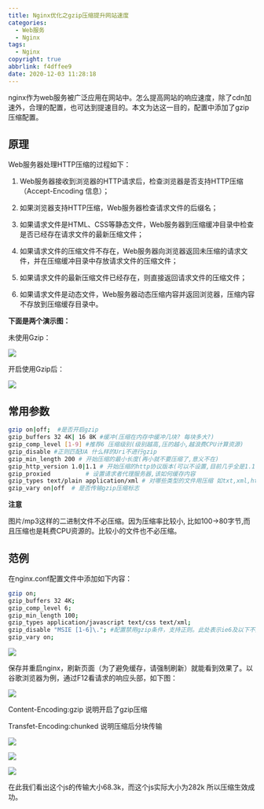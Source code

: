 ```yaml
---
title: Nginx优化之gzip压缩提升网站速度
categories:
  - Web服务
  - Nginx
tags:
  - Nginx
copyright: true
abbrlink: f4dffee9
date: 2020-12-03 11:28:18
---
```


nginx作为web服务被广泛应用在网站中。怎么提高网站的响应速度，除了cdn加速外，合理的配置，也可达到提速目的。本文为达这一目的，配置中添加了gzip压缩配置。

<!--more-->

## 原理

Web服务器处理HTTP压缩的过程如下：

1. Web服务器接收到浏览器的HTTP请求后，检查浏览器是否支持HTTP压缩（Accept-Encoding 信息）；

2. 如果浏览器支持HTTP压缩，Web服务器检查请求文件的后缀名；

3. 如果请求文件是HTML、CSS等静态文件，Web服务器到压缩缓冲目录中检查是否已经存在请求文件的最新压缩文件；

4. 如果请求文件的压缩文件不存在，Web服务器向浏览器返回未压缩的请求文件，并在压缩缓冲目录中存放请求文件的压缩文件；

5. 如果请求文件的最新压缩文件已经存在，则直接返回请求文件的压缩文件；

6. 如果请求文件是动态文件，Web服务器动态压缩内容并返回浏览器，压缩内容不存放到压缩缓存目录中。

**下面是两个演示图：**

未使用Gzip：

![](1.png)

开启使用Gzip后：

![](2.png)

## 常用参数

```bash
gzip on|off;  #是否开启gzip
gzip_buffers 32 4K| 16 8K #缓冲(压缩在内存中缓冲几块? 每块多大?)
gzip_comp_level [1-9] #推荐6 压缩级别(级别越高,压的越小,越浪费CPU计算资源)
gzip_disable #正则匹配UA 什么样的Uri不进行gzip
gzip_min_length 200 # 开始压缩的最小长度(再小就不要压缩了,意义不在)
gzip_http_version 1.0|1.1 # 开始压缩的http协议版本(可以不设置,目前几乎全是1.1协议)
gzip_proxied          # 设置请求者代理服务器,该如何缓存内容
gzip_types text/plain application/xml # 对哪些类型的文件用压缩 如txt,xml,html ,css
gzip_vary on|off  # 是否传输gzip压缩标志
```

**注意**

图片/mp3这样的二进制文件不必压缩。因为压缩率比较小, 比如100->80字节,而且压缩也是耗费CPU资源的。比较小的文件也不必压缩。

## 范例

在nginx.conf配置文件中添加如下内容：

```bash
gzip on;
gzip_buffers 32 4K;
gzip_comp_level 6;
gzip_min_length 100;
gzip_types application/javascript text/css text/xml;
gzip_disable "MSIE [1-6]\."; #配置禁用gzip条件，支持正则。此处表示ie6及以下不启用gzip（因为ie低版本不支持）
gzip_vary on;
```

![](3.png)

保存并重启nginx，刷新页面（为了避免缓存，请强制刷新）就能看到效果了。以谷歌浏览器为例，通过F12看请求的响应头部，如下图：

![](4.png)

Content-Encoding:gzip   说明开启了gzip压缩

Transfet-Encoding:chunked  说明压缩后分块传输

![](5.png)

![](6.png)

![](6.png)

在此我们看出这个js的传输大小68.3k，而这个js实际大小为282k 所以压缩生效成功。

